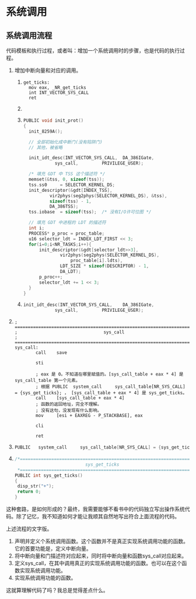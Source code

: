 # 系统调用

## 系统调用流程

代码模板和执行过程，或者叫：增加一个系统调用时的步骤，也是代码的执行过程。

1. 增加中断向量和对应的调用。

   1. ```assembly
      get_ticks:
      	mov	eax, _NR_get_ticks
      	int	INT_VECTOR_SYS_CALL
      	ret
      ```

   2. 

   3. ```c
      PUBLIC void init_prot()
      {
      	init_8259A();
      
      	// 全部初始化成中断门(没有陷阱门)
      	// 其他，被省略
      
      	init_idt_desc(INT_VECTOR_SYS_CALL,	DA_386IGate,
      		      sys_call,			PRIVILEGE_USER);
      
      	/* 填充 GDT 中 TSS 这个描述符 */
      	memset(&tss, 0, sizeof(tss));
      	tss.ss0		= SELECTOR_KERNEL_DS;
      	init_descriptor(&gdt[INDEX_TSS],
      			vir2phys(seg2phys(SELECTOR_KERNEL_DS), &tss),
      			sizeof(tss) - 1,
      			DA_386TSS);
      	tss.iobase	= sizeof(tss);	/* 没有I/O许可位图 */
      
      	// 填充 GDT 中进程的 LDT 的描述符
      	int i;
      	PROCESS* p_proc	= proc_table;
      	u16 selector_ldt = INDEX_LDT_FIRST << 3;
      	for(i=0;i<NR_TASKS;i++){
      		init_descriptor(&gdt[selector_ldt>>3],
      				vir2phys(seg2phys(SELECTOR_KERNEL_DS),
      					proc_table[i].ldts),
      				LDT_SIZE * sizeof(DESCRIPTOR) - 1,
      				DA_LDT);
      		p_proc++;
      		selector_ldt += 1 << 3;
      	}
      }
      ```

   4. ```c
      init_idt_desc(INT_VECTOR_SYS_CALL,	DA_386IGate,
      		      sys_call,			PRIVILEGE_USER);
      ```

2. ```assembly
   ; ====================================================================================
   ;                                 sys_call
   ; ====================================================================================
   sys_call:
           call    save
   
           sti
   
           ; eax 是 0。不知道在哪里赋值的。[sys_call_table + eax * 4] 是 sys_call_table 第一个元素。
           ; 根据 PUBLIC	system_call		sys_call_table[NR_SYS_CALL] = {sys_get_ticks}; ， [sys_call_table + eax * 4] 是 sys_get_ticks。
           call    [sys_call_table + eax * 4]
           ; 函数的返回地址，完全不理解。
           ; 没有这句，没发现有什么影响。
           mov     [esi + EAXREG - P_STACKBASE], eax
   
           cli
   
           ret
   ```

3. ```c
   PUBLIC	system_call		sys_call_table[NR_SYS_CALL] = {sys_get_ticks};
   ```

4. ```c
   /*======================================================================*
                              sys_get_ticks
    *======================================================================*/
   PUBLIC int sys_get_ticks()
   {
   	disp_str("+");
   	return 0;
   }
   ```



这种套路，是如何形成的？最终，我需要能够不看书中的代码独立写出操作系统代码。除了记忆，我不知道如何才能让我顺其自然地写出符合上面流程的代码。

上述流程的文字版。

1. 声明并定义个系统调用函数。这个函数并不是真正实现系统调用功能的函数。它的首要功能是，定义中断向量。
2. 将中断向量和门描述符对应起来，同时将中断向量和函数sys_call对应起来。
3. 定义sys_call，在其中调用真正的实现系统调用功能的函数。也可以在这个函数实现系统调用功能。
4. 实现系统调用功能的函数。

这就算理解代码了吗？我总是觉得差点什么。